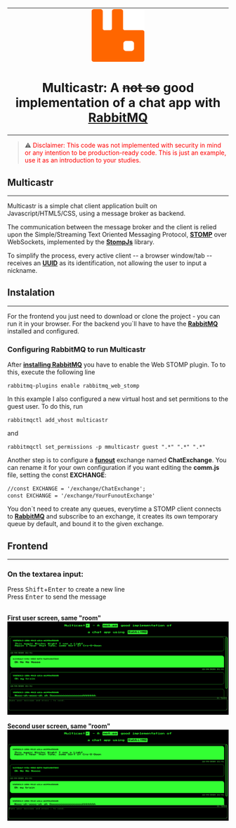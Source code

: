 <table align="center"><tr><td align="center" width="9999">
<img src="./img/rabbitmq.svg" alt="rabbitmq logo" width="120" height="120" style="">


# Multicastr: A ~~not so~~ good implementation of a chat app with [RabbitMQ] 
</td></tr></table>


> :warning: <span style="color: red">Disclaimer: This code was not implemented with security in mind or any intention to be production-ready code. This is just an example, use it as an introduction to your studies.</span>

## Multicastr
******
Multicastr is a simple chat client application built on Javascript/HTML5/CSS, using a message broker as backend.

The communication between the message broker and the client is relied upon the Simple/Streaming Text Oriented Messaging Protocol, **[STOMP]** over WebSockets, implemented by the **[StompJs]** library.

To simplify the process, every active client -- a browser window/tab -- receives an **[UUID]** as its identification, not allowing the user to input a nickname.  

## Instalation 
******
For the frontend you just need to download or clone the project  - you can run it in your browser.
For the backend you`ll have to have the **[RabbitMQ]** installed and configured.


### Configuring RabbitMQ to run Multicastr
After **[installing RabbitMQ]** you have to enable the Web STOMP plugin. To to this, execute the following line

```
rabbitmq-plugins enable rabbitmq_web_stomp

```

In this example I also configured a new virtual host and set permitions to the guest user. To do this, run

```
rabbitmqctl add_vhost multicastr
```
and 

```
rabbitmqctl set_permissions -p mmulticastr guest ".*" ".*" ".*"
```


Another step is to configure a **[funout]** exchange named **ChatExchange**. You can rename it for your own configuration if you want editing the **comm.js** file, setting the const **EXCHANGE**:
```
//const EXCHANGE = '/exchange/ChatExchange';
const EXCHANGE = '/exchange/YourFunoutExchange'
```
You don`t need to create any queues, everytime a STOMP client connects to **[RabbitMQ]** and subscribe to an exchange, it creates its own temporary queue by default, and bound it to the given exchange. 


## Frontend
***

### On the textarea input:
Press <kbd>Shift</kbd>+<kbd>Enter</kbd> to create a new line<br/>
Press <kbd>Enter</kbd> to send the message
<br/>
<br/>

**First user screen, same "room"**
![first client interface](img/client.PNG?raw=true "Title")

**Second user screen, same "room"**
![second client interface](img/client2.PNG?raw=true "Title")


[RabbitMQ]:https://www.rabbitmq.com/
[StompJs]:https://github.com/stomp-js/stompjs
[STOMP]:http://stomp.github.io/
[rabbitmq-tutorials]:https://github.com/dhiegorp/
[UUID]:https://github.com/broofa/node-uuid
[installing RabbitMQ]:https://www.rabbitmq.com/download.html
[funout]:https://www.rabbitmq.com/tutorials/amqp-concepts.html